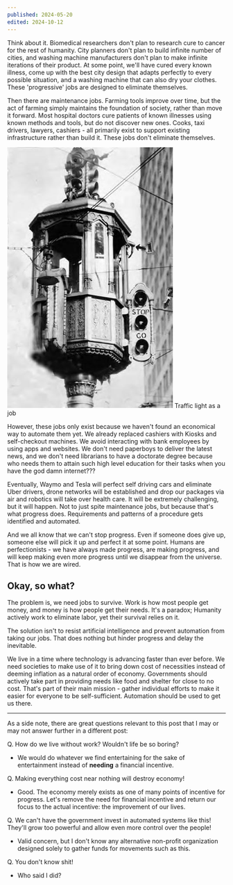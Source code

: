 ```yaml
---
published: 2024-05-20
edited: 2024-10-12
---
```


Think about it. Biomedical researchers don't plan to research cure to cancer for the rest of humanity. City planners don't plan to build infinite number of cities, and washing machine manufacturers don't plan to make infinite iterations of their product. At some point, we'll have cured every known illness, come up with the best city design that adapts perfectly to every possible situation, and a washing machine that can also dry your clothes. These 'progressive' jobs are designed to eliminate themselves.

Then there are maintenance jobs. Farming tools improve over time, but the act of farming simply maintains the foundation of society, rather than move it forward. Most hospital doctors cure patients of known illnesses using known methods and tools, but do not discover new ones. Cooks, taxi drivers, lawyers, cashiers - all primarily exist to support existing infrastructure rather than build it. These jobs don't eliminate themselves.

![](../../assets/blogs/traffic-light-as-a-job.png)
Traffic light as a job

However, these jobs only exist because we haven't found an economical way to automate them yet. We already replaced cashiers with Kiosks and self-checkout machines. We avoid interacting with bank employees by using apps and websites. We don't need paperboys to deliver the latest news, and we don't need librarians to have a doctorate degree because who needs them to attain such high level education for their tasks when you have the god damn internet???

Eventually, Waymo and Tesla will perfect self driving cars and eliminate Uber drivers, drone networks will be established and drop our packages via air and robotics will take over health care. It will be extremely challenging, but it will happen. Not to just spite maintenance jobs, but because that's what progress does. Requirements and patterns of a procedure gets identified and automated.

And we all know that we can't stop progress. Even if someone does give up, someone else will pick it up and perfect it at some point. Humans are perfectionists - we have always made progress, are making progress, and will keep making even more progress until we disappear from the universe. That is how we are wired.

## Okay, so what?

The problem is, we need jobs to survive. Work is how most people get money, and money is how people get their needs. It's a paradox; Humanity actively work to eliminate labor, yet their survival relies on it.

The solution isn't to resist artificial intelligence and prevent automation from taking our jobs. That does nothing but hinder progress and delay the inevitable.

We live in a time where technology is advancing faster than ever before. We need societies to make use of it to bring down cost of necessities instead of deeming inflation as a natural order of economy. Governments should actively take part in providing needs like food and shelter for close to no cost. That's part of their main mission - gather individual efforts to make it easier for everyone to be self-sufficient. Automation should be used to get us there.

---

As a side note, there are great questions relevant to this post that I may or may not answer further in a different post:

Q. How do we live without work? Wouldn't life be so boring?

- We would do whatever we find entertaining for the sake of entertainment instead of **needing** a financial incentive.

Q. Making everything cost near nothing will destroy economy!

- Good. The economy merely exists as one of many points of incentive for progress. Let's remove the need for financial incentive and return our focus to the actual incentive: the improvement of our lives.

Q. We can't have the government invest in automated systems like this! They'll grow too powerful and allow even more control over the people!

- Valid concern, but I don't know any alternative non-profit organization designed solely to gather funds for movements such as this.

Q. You don't know shit!

- Who said I did?
